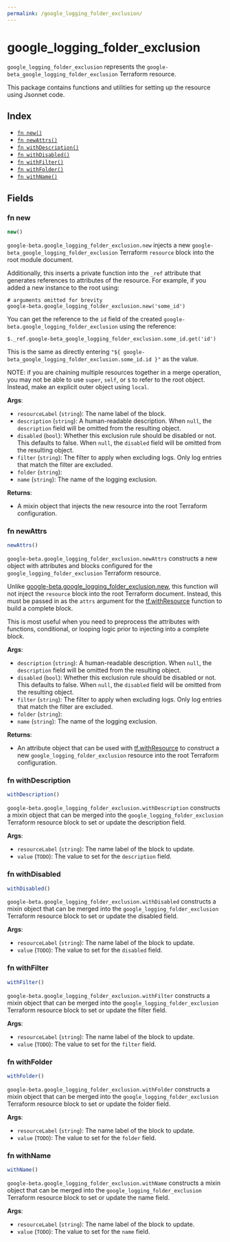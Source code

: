 ```yaml
---
permalink: /google_logging_folder_exclusion/
---
```


# google_logging_folder_exclusion

`google_logging_folder_exclusion` represents the `google-beta_google_logging_folder_exclusion` Terraform resource.



This package contains functions and utilities for setting up the resource using Jsonnet code.


## Index

* [`fn new()`](#fn-new)
* [`fn newAttrs()`](#fn-newattrs)
* [`fn withDescription()`](#fn-withdescription)
* [`fn withDisabled()`](#fn-withdisabled)
* [`fn withFilter()`](#fn-withfilter)
* [`fn withFolder()`](#fn-withfolder)
* [`fn withName()`](#fn-withname)

## Fields

### fn new

```ts
new()
```


`google-beta.google_logging_folder_exclusion.new` injects a new `google-beta_google_logging_folder_exclusion` Terraform `resource`
block into the root module document.

Additionally, this inserts a private function into the `_ref` attribute that generates references to attributes of the
resource. For example, if you added a new instance to the root using:

    # arguments omitted for brevity
    google-beta.google_logging_folder_exclusion.new('some_id')

You can get the reference to the `id` field of the created `google-beta.google_logging_folder_exclusion` using the reference:

    $._ref.google-beta_google_logging_folder_exclusion.some_id.get('id')

This is the same as directly entering `"${ google-beta_google_logging_folder_exclusion.some_id.id }"` as the value.

NOTE: if you are chaining multiple resources together in a merge operation, you may not be able to use `super`, `self`,
or `$` to refer to the root object. Instead, make an explicit outer object using `local`.

**Args**:
  - `resourceLabel` (`string`): The name label of the block.
  - `description` (`string`): A human-readable description. When `null`, the `description` field will be omitted from the resulting object.
  - `disabled` (`bool`): Whether this exclusion rule should be disabled or not. This defaults to false. When `null`, the `disabled` field will be omitted from the resulting object.
  - `filter` (`string`): The filter to apply when excluding logs. Only log entries that match the filter are excluded.
  - `folder` (`string`): 
  - `name` (`string`): The name of the logging exclusion.

**Returns**:
- A mixin object that injects the new resource into the root Terraform configuration.


### fn newAttrs

```ts
newAttrs()
```


`google-beta.google_logging_folder_exclusion.newAttrs` constructs a new object with attributes and blocks configured for the `google_logging_folder_exclusion`
Terraform resource.

Unlike [google-beta.google_logging_folder_exclusion.new](#fn-googleloggingfolderexclusionnew), this function will not inject the `resource`
block into the root Terraform document. Instead, this must be passed in as the `attrs` argument for the
[tf.withResource](https://github.com/tf-libsonnet/core/tree/main/docs#fn-withresource) function to build a complete block.

This is most useful when you need to preprocess the attributes with functions, conditional, or looping logic prior to
injecting into a complete block.

**Args**:
  - `description` (`string`): A human-readable description. When `null`, the `description` field will be omitted from the resulting object.
  - `disabled` (`bool`): Whether this exclusion rule should be disabled or not. This defaults to false. When `null`, the `disabled` field will be omitted from the resulting object.
  - `filter` (`string`): The filter to apply when excluding logs. Only log entries that match the filter are excluded.
  - `folder` (`string`): 
  - `name` (`string`): The name of the logging exclusion.

**Returns**:
  - An attribute object that can be used with [tf.withResource](https://github.com/tf-libsonnet/core/tree/main/docs#fn-withresource) to construct a new `google_logging_folder_exclusion` resource into the root Terraform configuration.


### fn withDescription

```ts
withDescription()
```

`google-beta.google_logging_folder_exclusion.withDescription` constructs a mixin object that can be merged into the `google_logging_folder_exclusion`
Terraform resource block to set or update the description field.



**Args**:
  - `resourceLabel` (`string`): The name label of the block to update.
  - `value` (`TODO`): The value to set for the `description` field.


### fn withDisabled

```ts
withDisabled()
```

`google-beta.google_logging_folder_exclusion.withDisabled` constructs a mixin object that can be merged into the `google_logging_folder_exclusion`
Terraform resource block to set or update the disabled field.



**Args**:
  - `resourceLabel` (`string`): The name label of the block to update.
  - `value` (`TODO`): The value to set for the `disabled` field.


### fn withFilter

```ts
withFilter()
```

`google-beta.google_logging_folder_exclusion.withFilter` constructs a mixin object that can be merged into the `google_logging_folder_exclusion`
Terraform resource block to set or update the filter field.



**Args**:
  - `resourceLabel` (`string`): The name label of the block to update.
  - `value` (`TODO`): The value to set for the `filter` field.


### fn withFolder

```ts
withFolder()
```

`google-beta.google_logging_folder_exclusion.withFolder` constructs a mixin object that can be merged into the `google_logging_folder_exclusion`
Terraform resource block to set or update the folder field.



**Args**:
  - `resourceLabel` (`string`): The name label of the block to update.
  - `value` (`TODO`): The value to set for the `folder` field.


### fn withName

```ts
withName()
```

`google-beta.google_logging_folder_exclusion.withName` constructs a mixin object that can be merged into the `google_logging_folder_exclusion`
Terraform resource block to set or update the name field.



**Args**:
  - `resourceLabel` (`string`): The name label of the block to update.
  - `value` (`TODO`): The value to set for the `name` field.
